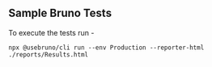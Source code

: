 ## Sample Bruno Tests

To execute the tests run -

```
npx @usebruno/cli run --env Production --reporter-html ./reports/Results.html
```